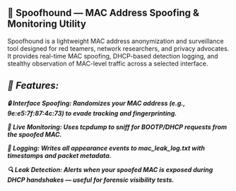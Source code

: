 ##  🐾 Spoofhound — MAC Address Spoofing & Monitoring Utility
Spoofhound is a lightweight MAC address anonymization and surveillance tool designed for red teamers, network researchers, and privacy advocates.
It provides real-time MAC spoofing, DHCP-based detection logging, and stealthy observation of MAC-level traffic across a selected interface.

## ***🔧 Features:***
***🔒 Interface Spoofing: Randomizes your MAC address (e.g., 9e:e5:7f:87:4c:73) to evade tracking and fingerprinting.***

***📡 Live Monitoring: Uses tcpdump to sniff for BOOTP/DHCP requests from the spoofed MAC.***

***📘 Logging: Writes all appearance events to mac_leak_log.txt with timestamps and packet metadata.***

***🔍 Leak Detection: Alerts when your spoofed MAC is exposed during DHCP handshakes — useful for forensic visibility tests.***

